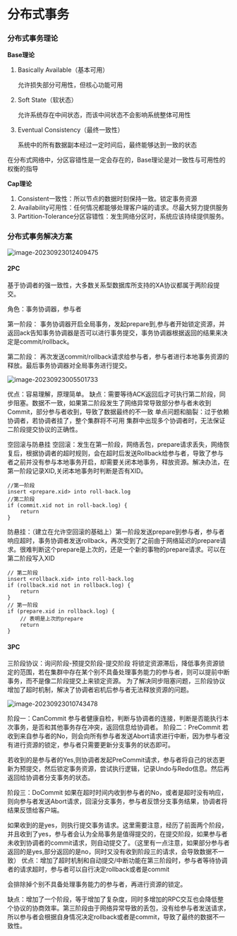 # 分布式事务

### 分布式事务理论

**Base理论**

1.  Basically Available（基本可用）

    允许损失部分可用性，但核心功能可用
2.  Soft State（软状态）

    允许系统存在中间状态，而该中间状态不会影响系统整体可用性
3.  Eventual Consistency（最终一致性）

    系统中的所有数据副本经过一定时间后，最终能够达到一致的状态

在分布式网络中，分区容错性是一定会存在的，Base理论是对一致性与可用性的权衡的指导

**Cap理论**

1. Consistent一致性：所以节点的数据时刻保持一致。锁定事务资源
2. Availability可用性：任何情况都能够处理客户端的请求。尽最大努力提供服务
3. Partition-Tolerance分区容错性：发生网络分区时，系统应该持续提供服务。

### 分布式事务解决方案

![image-20230923012409475](https://cdn.jsdelivr.net/gh/yunCrush/yc-image/image/%E5%88%86%E5%B8%83%E5%BC%8F%E4%BA%8B%E5%8A%A1-%E6%A6%82%E8%A7%88.png)

#### 2PC

基于协调者的强一致性，大多数关系型数据库所支持的XA协议都属于两阶段提交。

角色：事务协调器，参与者

第一阶段： 事务协调器开启全局事务，发起prepare到,参与者开始锁定资源，并返回ack告知事务协调器是否可以进行事务提交，事务协调器根据返回的结果来决定是commit/rollback。

第二阶段： 再次发送commit/rollback请求给参与者，参与者进行本地事务资源的释放。最后事务协调器对全局事务进行提交。

![image-20230923005501733](https://cdn.jsdelivr.net/gh/yunCrush/yc-image/image/%E5%88%86%E5%B8%83%E5%BC%8F%E4%BA%8B%E5%8A%A1-2PC.png)

优点：容易理解，原理简单。 缺点：需要等待ACK返回后才可执行第二阶段，同步阻塞。数据不一致，如果第二阶段发生了网络异常导致部分参与者未收到Commit，部分参与者收到，导致了数据最终的不一致 单点问题和脑裂：过于依赖协调者，若协调者挂了，整个集群将不可用 集群中出现多个协调者时，无法保证二阶段提交协议的正确性。

空回滚与防悬挂 空回滚：发生在第一阶段，网络丢包，prepare请求丢失，网络恢复后，根据协调者的超时规则，会在超时后发送Rollback给参与者，导致了参与者之前并没有参与本地事务开启，却需要关闭本地事务，释放资源。解决办法，在第一阶段记录XID,关闭本地事务时判断是否有XID。

```
//第一阶段
insert <prepare.xid> into roll-back.log
//第二阶段
if (commit.xid not in roll-back.log) {
	return
}

```

防悬挂：（建立在允许空回滚的基础上）第一阶段发送prepare到参与者，参与者响应超时，事务协调者发送rollback，再次受到了之前由于网络延迟的prepare请求。很难判断这个prepare是上次的，还是一个新的事物的prepare请求。可以在第二阶段写入XID

```
// 第二阶段
insert <rollback.xid> into roll-back.log
if (rollback.xid not in rollback.log) {
	return
}
// 第一阶段
if (prepare.xid in rollback.log) {
	// 表明是上次的prepare
	return 
}

```

#### 3PC

三阶段协议：询问阶段-预提交阶段-提交阶段 将锁定资源滞后，降低事务资源锁定的范围，若在集群中存在某个别不具备处理事务能力的参与者，则可以提前中断事务，而不是像二阶段提交上来锁定资源。 为了解决同步阻塞问题，三阶段协议增加了超时机制，解决了协调者宕机后参与者无法释放资源的问题。

![image-20230923010743478](https://cdn.jsdelivr.net/gh/yunCrush/yc-image/image/%E5%88%86%E5%B8%83%E5%BC%8F%E4%BA%8B%E5%8A%A1-3PC.png)

阶段一：CanCommit 参与者健康自检，判断与协调者的连接，判断是否能执行本次事务，是否和其他事务存在冲突，返回信息给协调者。 阶段二：PreCommit 若收到来自参与者的No，则会向所有参与者发送Abort请求进行中断，因为参与者没有进行资源的锁定，参与者只需要更新分支事务的状态即可。

若收到的是参与者的Yes,则协调者发起PreCommit请求，参与者将自己的状态更新为预提交，然后锁定事务资源，尝试执行逻辑，记录Undo与Redo信息。然后再返回给协调者分支事务的状态。

阶段三：DoCommit 如果在超时时间内收到参与者的No，或者是超时没有响应，则向参与者发送Abort请求，回滚分支事务，参与者反馈分支事务结果，协调者将结果反馈给客户端。

如果收到的是yes，则执行提交事务请求。这里需要注意，经历了前面两个阶段，并且收到了yes，参与者会认为全局事务是值得提交的，在提交阶段，如果参与者未收到协调者的commit请求，则自动提交了。（这里有一点注意，如果部分参与者返回的是yes,部分返回的是no，同时又没有收到阶段三的请求，会导致数据不一致） 优点：增加了超时机制和自动提交/中断功能在第三阶段时，参与者等待协调者的请求超时，参与者可以自行决定rollback或者是commit

会排除掉个别不具备处理事务能力的参与者，再进行资源的锁定。

缺点：增加了一个阶段，等于增加了复杂度，同时多增加的RPC交互也会降低整个协议的协商效率。第三阶段由于网络异常导致的丢包，没有给参与者发送请求，所以参与者会根据自身情况决定rollback或者是commit，导致了最终的数据不一致性。

